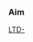 ### Aim

<!--
Enter a description of the changes in the PR here.

Include any context that will help reviewers understand the reason for these changes.

* Are there any dependencies on the API reviewers should be aware of?
* Have you included any relevant screenshots in the JIRA ticket?
-->

[LTD-](https://uktrade.atlassian.net/browse/LTD-)
